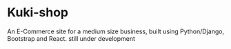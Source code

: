 # Kuki-shop
An E-Commerce site for a medium size business, built using Python/Django, Bootstrap and React. still under development
